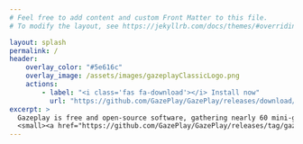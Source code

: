 ```yaml
---
# Feel free to add content and custom Front Matter to this file.
# To modify the layout, see https://jekyllrb.com/docs/themes/#overriding-theme-defaults

layout: splash
permalink: /
header:
    overlay_color: "#5e616c"
    overlay_image: /assets/images/gazeplayClassicLogo.png
    actions:
        - label: "<i class='fas fa-download'></i> Install now"
          url: "https://github.com/GazePlay/GazePlay/releases/download/gazeplay-project-1.6.1/gazeplay-dist-1.6.1.zip"
excerpt: >
  Gazeplay is free and open-source software, gathering nearly 60 mini-games playable with an eye-tracker.<br />
  <small><a href="https://github.com/GazePlay/GazePlay/releases/tag/gazeplay-project-1.6.1">Latest release v1.6.1</a></small>
---
```

